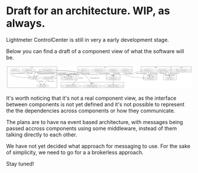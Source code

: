 # Draft for an architecture. WIP, as always.

Lightmeter ControlCenter is still in very a early development stage.

Below you can find a draft of a component view of what the software will be.

<img src="docs/components.svg"/>

It's worth noticing that it's not a real component view, as the interface between components is not yet
defined and it's not possible to represent the the dependencies across components or how they communicate.

The plans are to have na event based architecture, with messages being passed accross components using some middleware,
instead of them talking directly to each other.

We have not yet decided what approach for messaging to use. For the sake of simplicity, we need to go for a a brokerless
approach.

Stay tuned!
